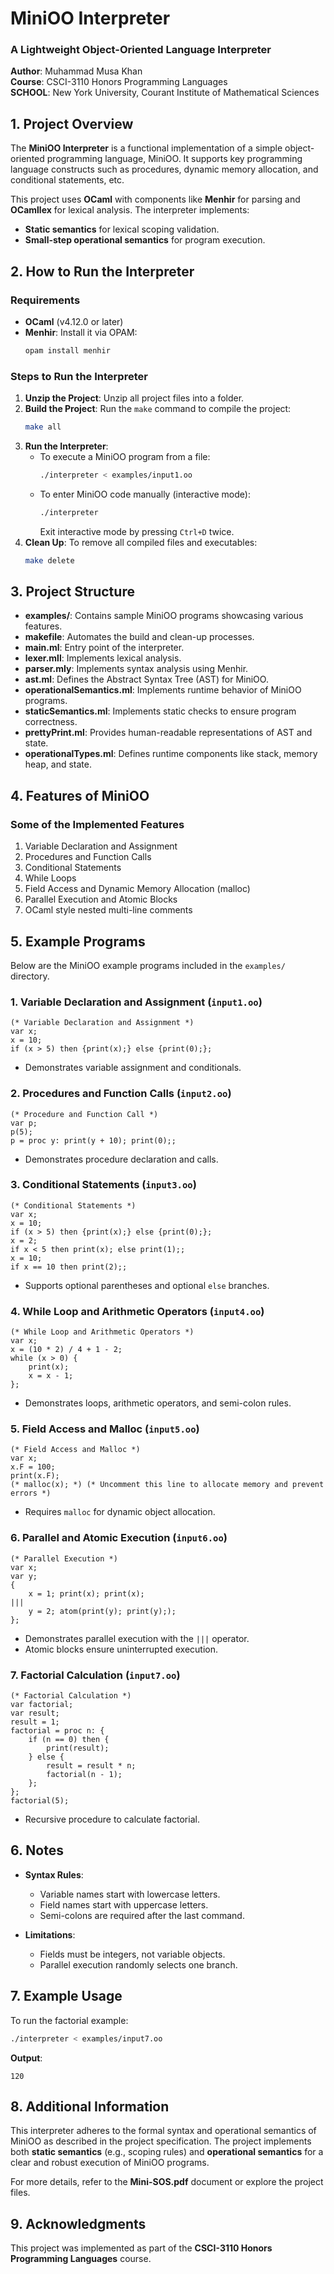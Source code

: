 # **MiniOO Interpreter**  
### **A Lightweight Object-Oriented Language Interpreter**  
**Author**: Muhammad Musa Khan  
**Course**: CSCI-3110 Honors Programming Languages  
**SCHOOL**: New York University, Courant Institute of Mathematical Sciences

## **1. Project Overview**  

The **MiniOO Interpreter** is a functional implementation of a simple object-oriented programming language, MiniOO. It supports key programming language constructs such as procedures, dynamic memory allocation, and conditional statements, etc.

This project uses **OCaml** with components like **Menhir** for parsing and **OCamllex** for lexical analysis. The interpreter implements:  
- **Static semantics** for lexical scoping validation.  
- **Small-step operational semantics** for program execution.  


## **2. How to Run the Interpreter**  

### **Requirements**  
- **OCaml** (v4.12.0 or later)  
- **Menhir**: Install it via OPAM:  
   ```bash
   opam install menhir
   ```  


### **Steps to Run the Interpreter**  
1. **Unzip the Project**: Unzip all project files into a folder.  
2. **Build the Project**: Run the `make` command to compile the project:  
   ```bash
   make all
   ```  
3. **Run the Interpreter**:  
   - To execute a MiniOO program from a file:  
     ```bash
     ./interpreter < examples/input1.oo
     ```  
   - To enter MiniOO code manually (interactive mode):  
     ```bash
     ./interpreter
     ```  
     Exit interactive mode by pressing `Ctrl+D` twice.  
4. **Clean Up**: To remove all compiled files and executables:  
   ```bash
   make delete
   ```  


## **3. Project Structure**  

- **examples/**: Contains sample MiniOO programs showcasing various features.  
- **makefile**: Automates the build and clean-up processes.  
- **main.ml**: Entry point of the interpreter.  
- **lexer.mll**: Implements lexical analysis.  
- **parser.mly**: Implements syntax analysis using Menhir.  
- **ast.ml**: Defines the Abstract Syntax Tree (AST) for MiniOO.  
- **operationalSemantics.ml**: Implements runtime behavior of MiniOO programs.  
- **staticSemantics.ml**: Implements static checks to ensure program correctness.  
- **prettyPrint.ml**: Provides human-readable representations of AST and state.  
- **operationalTypes.ml**: Defines runtime components like stack, memory heap, and state.  


## **4. Features of MiniOO**  

### **Some of the Implemented Features**  
1. Variable Declaration and Assignment  
2. Procedures and Function Calls
3. Conditional Statements
4. While Loops
5. Field Access and Dynamic Memory Allocation (malloc)
6. Parallel Execution and Atomic Blocks
7. OCaml style nested multi-line comments 


## **5. Example Programs**  

Below are the MiniOO example programs included in the `examples/` directory.

### **1. Variable Declaration and Assignment** (`input1.oo`)  
```miniOO
(* Variable Declaration and Assignment *)
var x;
x = 10;
if (x > 5) then {print(x);} else {print(0);};
```
- Demonstrates variable assignment and conditionals.


### **2. Procedures and Function Calls** (`input2.oo`)  
```miniOO
(* Procedure and Function Call *)
var p;
p(5);
p = proc y: print(y + 10); print(0);;
```
- Demonstrates procedure declaration and calls.


### **3. Conditional Statements** (`input3.oo`)  
```miniOO
(* Conditional Statements *)
var x;
x = 10;
if (x > 5) then {print(x);} else {print(0);};
x = 2;
if x < 5 then print(x); else print(1);;
x = 10;
if x == 10 then print(2);;
```
- Supports optional parentheses and optional `else` branches.


### **4. While Loop and Arithmetic Operators** (`input4.oo`)  
```miniOO
(* While Loop and Arithmetic Operators *)
var x;
x = (10 * 2) / 4 + 1 - 2;
while (x > 0) {
    print(x);
    x = x - 1;
};
```
- Demonstrates loops, arithmetic operators, and semi-colon rules.


### **5. Field Access and Malloc** (`input5.oo`)  
```miniOO
(* Field Access and Malloc *)
var x;
x.F = 100;
print(x.F);
(* malloc(x); *) (* Uncomment this line to allocate memory and prevent errors *)
```
- Requires `malloc` for dynamic object allocation.


### **6. Parallel and Atomic Execution** (`input6.oo`)  
```miniOO
(* Parallel Execution *)
var x;
var y;
{
    x = 1; print(x); print(x);
|||
    y = 2; atom(print(y); print(y););
};
```
- Demonstrates parallel execution with the `|||` operator.  
- Atomic blocks ensure uninterrupted execution.


### **7. Factorial Calculation** (`input7.oo`)  
```miniOO
(* Factorial Calculation *)
var factorial;
var result;
result = 1;
factorial = proc n: {
    if (n == 0) then {
        print(result);
    } else {
        result = result * n;
        factorial(n - 1);
    };
};
factorial(5);
```
- Recursive procedure to calculate factorial.


## **6. Notes**  
- **Syntax Rules**:  
   - Variable names start with lowercase letters.  
   - Field names start with uppercase letters.  
   - Semi-colons are required after the last command.  

- **Limitations**:  
   - Fields must be integers, not variable objects.  
   - Parallel execution randomly selects one branch.  


## **7. Example Usage**  

To run the factorial example:  
```bash
./interpreter < examples/input7.oo
```

**Output**:  
```
120
```


## **8. Additional Information**  

This interpreter adheres to the formal syntax and operational semantics of MiniOO as described in the project specification. The project implements both **static semantics** (e.g., scoping rules) and **operational semantics** for a clear and robust execution of MiniOO programs.  

For more details, refer to the **Mini-SOS.pdf** document or explore the project files.


## **9. Acknowledgments**  

This project was implemented as part of the **CSCI-3110 Honors Programming Languages** course.
